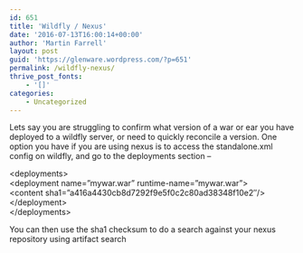 ```yaml
---
id: 651
title: 'Wildfly / Nexus'
date: '2016-07-13T16:00:14+00:00'
author: 'Martin Farrell'
layout: post
guid: 'https://glenware.wordpress.com/?p=651'
permalink: /wildfly-nexus/
thrive_post_fonts:
    - '[]'
categories:
    - Uncategorized
---
```


Lets say you are struggling to confirm what version of a war or ear you have deployed to a wildfly server, or need to quickly reconcile a version. One option you have if you are using nexus is to access the standalone.xml config on wildfly, and go to the deployments section –

&lt;deployments&gt;  
&lt;deployment name=”mywar.war” runtime-name=”mywar.war”&gt;  
&lt;content sha1=”a416a4430cb8d7292f9e5f0c2c80ad38348f10e2″/&gt;  
&lt;/deployment&gt;  
&lt;/deployments&gt;

You can then use the sha1 checksum to do a search against your nexus repository using artifact search